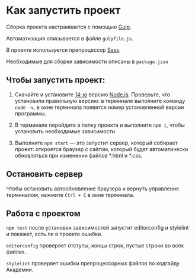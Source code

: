 # Как запустить проект

Сборка проекта настраивается с помощью [Gulp](https://gulpjs.com/).

Автоматизация описывается в файле `gulpfile.js`.

В проекте используется препроцессор [Sass](https://sass-scss.ru/install).

Необходимые для сборки зависимости описаны в `package.json`

## Чтобы запустить проект:

1. Скачайте и установите [14-ю](https://nodejs.org/download/release/v14.20.0/) версию [Node.js](https://nodejs.org/en/). Проверьте, что установили правильную версию: в терминале выполните команду `node -v`, в окне терминала появится номер установленной версии программы.

2. В терминале перейдите в папку проекта и выполните `npm i`, чтобы установить необходимые зависимости.

3. Выполните `npm start` — это запустит сервер, который собирает проект: откроется браузер с сайтом, который будет автоматически обновляться при изменении файлов *.html и *.css.

## Остановить сервер

Чтобы остановить автообновление браузера и вернуть управление терминалом, нажмите `Ctrl + C` в окне терминала.

## Работа с проектом

`npm test` после установки зависимостей запустит editorconfig и stylelint и покажет, есть ли в проекте ошибки.

`editorconfig` проверяет отступы, концы строк, пустые строки во всех файлах.

`stylelint` проверяет ошибки препроцессорных файлов по кодгайду Академии.

